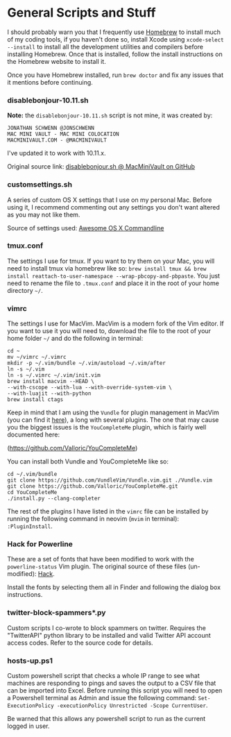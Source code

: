 # General Scripts and Stuff

I should probably warn you that I frequently use [Homebrew](http://brew.sh/) to install much of my coding tools, if you haven't done so, install Xcode using `xcode-select --install` to install all the development utilities and compilers before installing Homebrew. Once that is installed, follow the install instructions on the Homebrew website to install it.

Once you have Homebrew installed, run `brew doctor` and fix any issues that it mentions before continuing.

### disablebonjour-10.11.sh
__Note:__ the `disablebonjour-10.11.sh` script is not mine, it was created by: 

	JONATHAN SCHWENN @JONSCHWENN
	MAC MINI VAULT - MAC MINI COLOCATION
	MACMINIVAULT.COM - @MACMINIVAULT

I've updated it to work with 10.11.x.

Original source link: [disablebonjour.sh @ MacMiniVault on GitHub](https://github.com/MacMiniVault/Mac-Scripts/blob/master/disablebonjour/disablebonjour.sh)

### customsettings.sh
A series of custom OS X settings that I use on my personal Mac. Before using it, I recommend commenting out any settings you don't want altered as you may not like them.

Source of settings used: [Awesome OS X Commandline](https://github.com/herrbischoff/awesome-osx-command-line)

### tmux.conf
The settings I use for tmux. If you want to try them on your Mac, you will need to install tmux via homebrew like so: `brew install tmux && brew install reattach-to-user-namespace --wrap-pbcopy-and-pbpaste`. You just need to rename the file to `.tmux.conf` and place it in the root of your home directory `~/`.

### vimrc
The settings I use for MacVim. MacVim is a modern fork of the Vim editor. If you want to use it you will need to, download the file to the root of your home folder `~/` and do the following in terminal:

	cd ~
	mv ~/vimrc ~/.vimrc
	mkdir -p ~/.vim/bundle ~/.vim/autoload ~/.vim/after
	ln -s ~/.vim
	ln -s ~/.vimrc ~/.vim/init.vim
	brew install macvim --HEAD \
	--with-cscope --with-lua --with-override-system-vim \
	--with-luajit --with-python
	brew install ctags

Keep in mind that I am using the `Vundle` for plugin management in MacVim (you can find it [here](https://github.com/VundleVim/Vundle.vim)), a long with several plugins. The one that may cause you the biggest issues is the `YouCompleteMe` plugin, which is fairly well documented here:

(https://github.com/Valloric/YouCompleteMe)

You can install both Vundle and YouCompleteMe like so:

	cd ~/.vim/bundle
	git clone https://github.com/VundleVim/Vundle.vim.git ./Vundle.vim
	git clone https://github.com/Valloric/YouCompleteMe.git
	cd YouCompleteMe
	./install.py --clang-completer

The rest of the plugins I have listed in the `vimrc` file can be installed by running the following command in neovim (`mvim` in terminal): `:PluginInstall`.

### Hack for Powerline

These are a set of fonts that have been modified to work with the `powerline-status` Vim plugin. The original source of these files (un-modified): [Hack](http://sourcefoundry.org/hack/).

Install the fonts by selecting them all in Finder and following the dialog box instructions.

### twitter-block-spammers*.py

Custom scripts I co-wrote to block spammers on twitter. Requires the "TwitterAPI" python library to be installed and valid Twitter API account access codes. Refer to the source code for details.

### hosts-up.ps1

Custom powershell script that checks a whole IP range to see what machines are responding to pings and saves the output to a CSV file that can be imported into Excel. Before running this script you will need to open a Powershell terminal as Admin and issue the following command: `Set-ExecutionPolicy -executionPolicy Unrestricted -Scope CurrentUser`.

Be warned that this allows any powershell script to run as the current logged in user.
